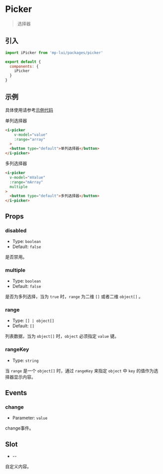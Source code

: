 # Picker

> 选择器

## 引入

``` js
import iPicker from 'mp-lui/packages/picker'

export default {
  components: {
    iPicker
  }
}
```

## 示例

具体使用请参考[示例代码](https://github.com/youngluo/mp-weui/blob/master/src/pages/picker/index.vue)

单列选择器

``` html
<i-picker
    v-model="value"
    :range="array"
  >
  <button type="default">单列选择器</button>
</i-picker>
```

多列选择器

``` html
<i-picker
  v-model="mValue"
  :range="mArray"
  multiple
>
  <button type="default">多列选择器</button>
</i-picker>
```

## Props

### disabled

* Type: `boolean`
* Default: `false`

是否禁用。

### multiple

* Type: `boolean`
* Default: `false`

是否为多列选择，当为 `true` 时，`range` 为二维 `[]` 或者二维 `object[]` 。

### range

* Type: `[] | object[]`
* Default: `[]`

列表数据，当为 `object[]` 时，`object` 必须指定 `value` 键。

### rangeKey

* Type: `string`

当 `range` 是一个 `object[]` 时，通过 `rangeKey` 来指定 `object` 中 `key` 的值作为选择器显示内容。

## Events

### change

* Parameter: `value`

change事件。

## Slot

* --

自定义内容。
